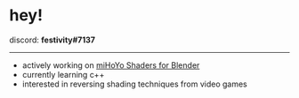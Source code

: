 # hey!

discord: **festivity#7137**

---

- actively working on [miHoYo Shaders for Blender](https://github.com/festivize/Blender-miHoYo-Shaders)
- currently learning c++
- interested in reversing shading techniques from video games

<!--
**Festivize/Festivize** is a ✨ _special_ ✨ repository because its `README.md` (this file) appears on your GitHub profile.

Here are some ideas to get you started:

- 🔭 I’m currently working on ...
- 🌱 I’m currently learning ...
- 👯 I’m looking to collaborate on ...
- 🤔 I’m looking for help with ...
- 💬 Ask me about ...
- 📫 How to reach me: ...
- 😄 Pronouns: ...
- ⚡ Fun fact: ...
-->

